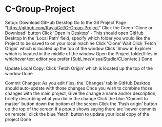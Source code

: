 # C-Group-Project
Setup:
Download GitHub Desktop
Go to the Git Project Page "https://github.com/KaylaGel/C-Group-Project"
Click the Green 'Clone or Download' button
Click 'Open in Desktop' - This should open GitHub Desktop
In the 'Local Path' field, specify which folder you would like the Project to be saved to on your local machine
Click 'Clone'
Wait
Click 'Fetch Origin' which is located up the top of the window
Click 'Show in Explorer' which is located in the middle of the window
Open the Project folder/files in whichever text editor you prefer (SubLime/VisualStudio/CLion/etc.)
Done


Update Local Copy:
Click 'Fetch Origin' which is located up the top of the window
Done

Commit Changes:
As you edit files, the 'Changes' tab in GitHub Desktop should auto-update with those changes
Once you wish to combine those changes with the main project,
Give the change a name and/or description, briefly describing what you did in the change
Click the blue 'Commit to master' button down the bottom of the screen
Click the 'Push origin' button up the top of the screen
If a popup shows saying there are 'newer commits on remote', click the blue 'fetch' button to update your local copy of the project
Done
